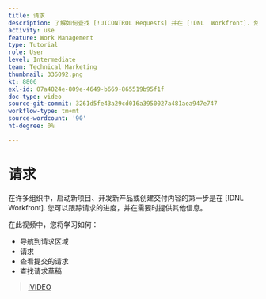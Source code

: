 ```yaml
---
title: 请求
description: 了解如何查找 [!UICONTROL Requests] 并在 [!DNL  Workfront]. 然后，了解如何查看已提交的请求和草稿请求。
activity: use
feature: Work Management
type: Tutorial
role: User
level: Intermediate
team: Technical Marketing
thumbnail: 336092.png
kt: 8806
exl-id: 07a4824e-809e-4649-b669-865519b95f1f
doc-type: video
source-git-commit: 3261d5fe43a29cd016a3950027a481aea947e747
workflow-type: tm+mt
source-wordcount: '90'
ht-degree: 0%

---
```


# 请求

在许多组织中，启动新项目、开发新产品或创建交付内容的第一步是在 [!DNL Workfront]. 您可以跟踪请求的进度，并在需要时提供其他信息。

在此视频中，您将学习如何：

* 导航到请求区域
* 请求
* 查看提交的请求
* 查找请求草稿

>[!VIDEO](https://video.tv.adobe.com/v/336092/?quality=12&learn=on)
